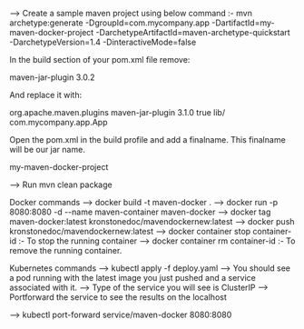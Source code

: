 --> Create a sample maven project using below command :- 
mvn archetype:generate -DgroupId=com.mycompany.app -DartifactId=my-maven-docker-project -DarchetypeArtifactId=maven-archetype-quickstart -DarchetypeVersion=1.4 -DinteractiveMode=false

In the build section of your pom.xml file remove:

<plugin>
    <artifactId>maven-jar-plugin</artifactId>     
    <version>3.0.2</version>
</plugin>

And replace it with:

<plugin>
    <!-- Build an executable JAR -->
<groupId>org.apache.maven.plugins</groupId>
      <artifactId>maven-jar-plugin</artifactId>
          <version>3.1.0</version>
      <configuration>
        <archive>
          <manifest>
                <addClasspath>true</addClasspath>
                <classpathPrefix>lib/</classpathPrefix>
                <mainClass>com.mycompany.app.App</mainClass>
          </manifest>
        </archive>
      </configuration>
</plugin>

Open the pom.xml in the build profile and add a finalname. This finalname will be our jar name.

<build>
  <finalName>my-maven-docker-project</finalName>
</build>

--> Run mvn clean package

Docker commands 
--> docker build -t maven-docker .
--> docker run -p 8080:8080 -d --name maven-container maven-docker
--> docker tag maven-docker:latest kronstonedoc/mavendockernew:latest
--> docker push kronstonedoc/mavendockernew:latest
--> docker container stop container-id :- To stop the running container
--> docker container rm container-id   :- To remove the running container.


Kubernetes commands
--> kubectl apply -f deploy.yaml
--> You should see a pod running with the latest image you just pushed and a service associated with it.
--> Type of the service you will see is ClusterIP
--> Portforward the service to see the results on the localhost 

--> kubectl port-forward service/maven-docker 8080:8080